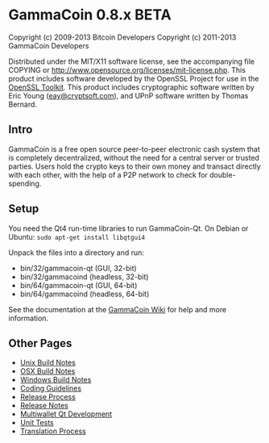 GammaCoin 0.8.x BETA
====================

Copyright (c) 2009-2013 Bitcoin Developers
Copyright (c) 2011-2013 GammaCoin Developers

Distributed under the MIT/X11 software license, see the accompanying
file COPYING or http://www.opensource.org/licenses/mit-license.php.
This product includes software developed by the OpenSSL Project for use in the [OpenSSL Toolkit](http://www.openssl.org/). This product includes
cryptographic software written by Eric Young ([eay@cryptsoft.com](mailto:eay@cryptsoft.com)), and UPnP software written by Thomas Bernard.


Intro
---------------------
GammaCoin is a free open source peer-to-peer electronic cash system that is
completely decentralized, without the need for a central server or trusted
parties.  Users hold the crypto keys to their own money and transact directly
with each other, with the help of a P2P network to check for double-spending.


Setup
---------------------
You need the Qt4 run-time libraries to run GammaCoin-Qt. On Debian or Ubuntu:
	`sudo apt-get install libqtgui4`

Unpack the files into a directory and run:

- bin/32/gammacoin-qt (GUI, 32-bit)
- bin/32/gammacoind (headless, 32-bit)
- bin/64/gammacoin-qt (GUI, 64-bit)
- bin/64/gammacoind (headless, 64-bit)

See the documentation at the [GammaCoin Wiki](http://gammacoin.info)
for help and more information.


Other Pages
---------------------
- [Unix Build Notes](build-unix.md)
- [OSX Build Notes](build-osx.md)
- [Windows Build Notes](build-msw.md)
- [Coding Guidelines](coding.md)
- [Release Process](release-process.md)
- [Release Notes](release-notes.md)
- [Multiwallet Qt Development](multiwallet-qt.md)
- [Unit Tests](unit-tests.md)
- [Translation Process](translation_process.md)
